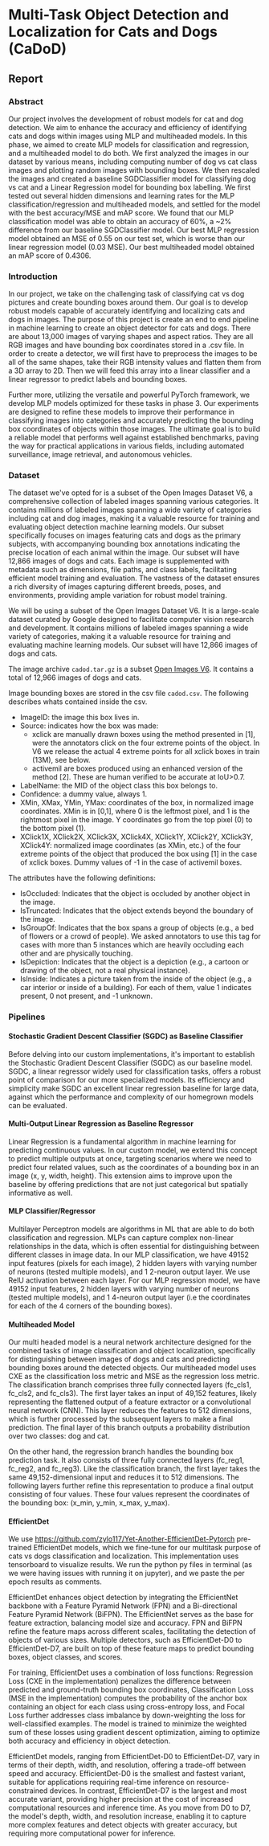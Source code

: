 # Multi-Task Object Detection and Localization for Cats and Dogs (CaDoD)

## Report

### Abstract

Our project involves the development of robust models for cat and dog detection. We aim to enhance the accuracy and efficiency of identifying cats and dogs within images using MLP and multiheaded models. In this phase, we aimed to create MLP models for classification and regression, and a multiheaded model to do both. We first analyzed the images in our dataset by various means, including computing number of dog vs cat class images and plotting random images with bounding boxes. We then rescaled the images and created a baseline SGDClassifier model for classifying dog vs cat and a Linear Regression model for bounding box labelling. We first tested out several hidden dimensions and learning rates for the MLP classification/regression and multiheaded models, and settled for the model with the best accuracy/MSE and mAP score. We found that our MLP classification model was able to obtain an accuracy of 60%, a ~2% difference from our baseline SGDClassifier model. Our best MLP regression model obtained an MSE of 0.55 on our test set, which is worse than our linear regression model (0.03 MSE). Our best multiheaded model obtained an mAP score of 0.4306.

### Introduction
In our project, we take on the challenging task of classifying cat vs dog pictures and create bounding boxes around them. Our goal is to develop robust models capable of accurately identifying and localizing cats and dogs in images. The purpose of this project is create an end to end pipeline in machine learning to create an object detector for cats and dogs. There are about 13,000 images of varying shapes and aspect ratios. They are all RGB images and have bounding box coordinates stored in a .csv file. In order to create a detector, we will first have to preprocess the images to be all of the same shapes, take their RGB intensity values and flatten them from a 3D array to 2D. Then we will feed this array into a linear classifier and a linear regressor to predict labels and bounding boxes.

Further more, utilizing the versatile and powerful PyTorch framework, we develop MLP models optimized for these tasks in phase 3. Our experiments are designed to refine these models to improve their performance in classifying images into categories and accurately predicting the bounding box coordinates of objects within those images. The ultimate goal is to build a reliable model that performs well against established benchmarks, paving the way for practical applications in various fields, including automated surveillance, image retrieval, and autonomous vehicles.

### Dataset
The dataset we've opted for is a subset of the Open Images Dataset V6, a comprehensive collection of labeled images spanning various categories.  It contains millions of labeled images spanning a wide variety of categories including cat and dog images, making it a valuable resource for training and evaluating object detection machine learning models. Our subset specifically focuses on images featuring cats and dogs as the primary subjects, with accompanying bounding box annotations indicating the precise location of each animal within the image. Our subset will have 12,866 images of dogs and cats. Each image is supplemented with metadata such as dimensions, file paths, and class labels, facilitating efficient model training and evaluation. The vastness of the dataset ensures a rich diversity of images capturing different breeds, poses, and environments, providing ample variation for robust model training.

We will be using a subset of the Open Images Dataset V6. It is a large-scale dataset curated by Google designed to facilitate computer vision research and development. It contains millions of labeled images spanning a wide variety of categories, making it a valuable resource for training and evaluating machine learning models. Our subset will have 12,866 images of dogs and cats.

The image archive `cadod.tar.gz` is a subset [Open Images V6](https://storage.googleapis.com/openimages/web/download.html). It contains a total of 12,966 images of dogs and cats.


Image bounding boxes are stored in the csv file `cadod.csv`. The following describes whats contained inside the csv.

* ImageID: the image this box lives in.
* Source: indicates how the box was made:
    * xclick are manually drawn boxes using the method presented in [1], were the annotators click on the four extreme points of the object. In V6 we release the actual 4 extreme points for all xclick boxes in train (13M), see below.
    * activemil are boxes produced using an enhanced version of the method [2]. These are human verified to be accurate at IoU>0.7.
* LabelName: the MID of the object class this box belongs to.
* Confidence: a dummy value, always 1.
* XMin, XMax, YMin, YMax: coordinates of the box, in normalized image coordinates. XMin is in [0,1], where 0 is the leftmost pixel, and 1 is the rightmost pixel in the image. Y coordinates go from the top pixel (0) to the bottom pixel (1).
* XClick1X, XClick2X, XClick3X, XClick4X, XClick1Y, XClick2Y, XClick3Y, XClick4Y: normalized image coordinates (as XMin, etc.) of the four extreme points of the object that produced the box using [1] in the case of xclick boxes. Dummy values of -1 in the case of activemil boxes.

The attributes have the following definitions:

* IsOccluded: Indicates that the object is occluded by another object in the image.
* IsTruncated: Indicates that the object extends beyond the boundary of the image.
* IsGroupOf: Indicates that the box spans a group of objects (e.g., a bed of flowers or a crowd of people). We asked annotators to use this tag for cases with more than 5 instances which are heavily occluding each other and are physically touching.
* IsDepiction: Indicates that the object is a depiction (e.g., a cartoon or drawing of the object, not a real physical instance).
* IsInside: Indicates a picture taken from the inside of the object (e.g., a car interior or inside of a building).
For each of them, value 1 indicates present, 0 not present, and -1 unknown.

### Pipelines

#### Stochastic Gradient Descent Classifier (SGDC) as Baseline Classifier

Before delving into our custom implementations, it's important to establish the Stochastic Gradient Descent Classifier (SGDC) as our baseline model. SGDC, a linear regressor widely used for classification tasks, offers a robust point of comparison for our more specialized models. Its efficiency and simplicity make SGDC an excellent linear regression baseline for large data, against which the performance and complexity of our homegrown models can be evaluated.

#### Multi-Output Linear Regression as Baseline Regressor

Linear Regression is a fundamental algorithm in machine learning for predicting continuous values. In our custom model, we extend this concept to predict multiple outputs at once, targeting scenarios where we need to predict four related values, such as the coordinates of a bounding box in an image (x, y, width, height). This extension aims to improve upon the baseline by offering predictions that are not just categorical but spatially informative as well.

#### MLP Classifier/Regressor

Multilayer Perceptron models are algorithms in ML that are able to do both classification and regression. MLPs can capture complex non-linear relationships in the data, which is often essential for distinguishing between different classes in image data. In our MLP classification, we have 49152 input features (pixels for each image), 2 hidden layers with varying number of neurons (tested multiple models), and 1 2-neuron output layer. We use RelU activation between each layer. For our MLP regression model, we have 49152 input features, 2 hidden layers with varying number of neurons (tested multiple models), and 1 4-neuron output layer (i.e the coordinates for each of the 4 corners of the bounding boxes).

#### Multiheaded Model

Our multi headed model is a neural network architecture designed for the combined tasks of image classification and object localization, specifically for distinguishing between images of dogs and cats and predicting bounding boxes around the detected objects. Our multiheaded model uses CXE as the classification loss metric and MSE as the regression loss metric. The classification branch comprises three fully connected layers (fc_cls1, fc_cls2, and fc_cls3). The first layer takes an input of 49,152 features, likely representing the flattened output of a feature extractor or a convolutional neural network (CNN). This layer reduces the features to 512 dimensions, which is further processed by the subsequent layers to make a final prediction. The final layer of this branch outputs a probability distribution over two classes: dog and cat.

On the other hand, the regression branch handles the bounding box prediction task. It also consists of three fully connected layers (fc_reg1, fc_reg2, and fc_reg3). Like the classification branch, the first layer takes the same 49,152-dimensional input and reduces it to 512 dimensions. The following layers further refine this representation to produce a final output consisting of four values. These four values represent the coordinates of the bounding box: (x_min, y_min, x_max, y_max).


#### EfficientDet
We use https://github.com/zylo117/Yet-Another-EfficientDet-Pytorch pre-trained EfficientDet models, which we fine-tune for our multitask purpose of cats vs dogs classification and localization. This implementation uses tensorboard to visualize results. We run the python py files in terminal (as we were having issues with running it on jupyter), and we paste the per epoch results as comments.

EfficientDet enhances object detection by integrating the EfficientNet backbone with a Feature Pyramid Network (FPN) and a Bi-directional Feature Pyramid Network (BiFPN). The EfficientNet serves as the base for feature extraction, balancing model size and accuracy. FPN and BiFPN refine the feature maps across different scales, facilitating the detection of objects of various sizes. Multiple detectors, such as EfficientDet-D0 to EfficientDet-D7, are built on top of these feature maps to predict bounding boxes, object classes, and scores.

For training, EfficientDet uses a combination of loss functions: Regression Loss (CXE in the implementation) penalizes the difference between predicted and ground-truth bounding box coordinates, Classification Loss (MSE in the implementation) computes the probability of the anchor box containing an object for each class using cross-entropy loss, and Focal Loss further addresses class imbalance by down-weighting the loss for well-classified examples. The model is trained to minimize the weighted sum of these losses using gradient descent optimization, aiming to optimize both accuracy and efficiency in object detection. 

EfficientDet models, ranging from EfficientDet-D0 to EfficientDet-D7, vary in terms of their depth, width, and resolution, offering a trade-off between speed and accuracy. EfficientDet-D0 is the smallest and fastest variant, suitable for applications requiring real-time inference on resource-constrained devices. In contrast, EfficientDet-D7 is the largest and most accurate variant, providing higher precision at the cost of increased computational resources and inference time. As you move from D0 to D7, the model's depth, width, and resolution increase, enabling it to capture more complex features and detect objects with greater accuracy, but requiring more computational power for inference.
